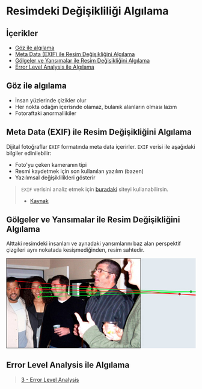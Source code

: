 # Resimdeki Değişikliliği Algılama <!-- omit in toc -->

## İçerikler <!-- omit in toc -->

- [Göz ile algılama](#g%c3%b6z-ile-alg%c4%b1lama)
- [Meta Data (EXIF) ile Resim Değişikliğini Algılama](#meta-data-exif-ile-resim-de%c4%9fi%c5%9fikli%c4%9fini-alg%c4%b1lama)
- [Gölgeler ve Yansımalar ile Resim Değişikliğini Algılama](#g%c3%b6lgeler-ve-yans%c4%b1malar-ile-resim-de%c4%9fi%c5%9fikli%c4%9fini-alg%c4%b1lama)
- [Error Level Analysis ile Algılama](#error-level-analysis-ile-alg%c4%b1lama)

## Göz ile algılama

- İnsan yüzlerinde çizikler olur
- Her nokta odağın içerisnde olamaz, bulanık alanların olması lazım
- Fotoraftaki anormallikiler

## Meta Data (EXIF) ile Resim Değişikliğini Algılama

Dijital fotoğraflar `EXIF` formatında meta data içerirler. `EXIF` verisi ile aşağıdaki bilgiler edinilebilir:

- Foto'yu çeken kameranın tipi
- Resmi kaydetmek için son kullanılan yazılım (bazen)
- Yazılımsal değişiklilikleri gösterir

> `EXIF` verisini analiz etmek için [buradaki][jeffrey's image metadata viewer] siteyi kullanabilirsin.
>
> - [Kaynak][three ways to spot if an image has been manipulated]

## Gölgeler ve Yansımalar ile Resim Değişikliğini Algılama

Alttaki resimdeki insanları ve aynadaki yansımlarını baz alan perspektif çizgileri aynı nokatada kesişmediğinden, resim sahtedir.

![shopped_img](../res/shopped_img.png)

## Error Level Analysis ile Algılama

> [3 - Error Level Analysis](3%20-%20Error%20Level%20Analysis.md)

[jeffrey's image metadata viewer]: http://exif.regex.info/exif.cgi
[three ways to spot if an image has been manipulated]: https://www.poynter.org/reporting-editing/2012/three-ways-to-spot-if-an-image-has-been-manipulated/
